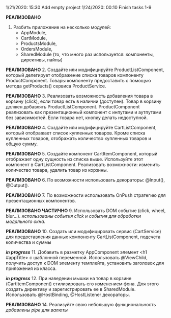 1/21/2020: 15:30 Add empty project
1/24/2020: 00:10 Finish tasks 1-9 


**РЕАЛИЗОВАНО**
1. Разбить приложение на несколько модулей:
    - AppModule, 
    - CartModule, 
    - ProductsModule, 
    - OrdersModule, 
    - SharedModule (то, что много раз используется: компоненты, директивы, пайпы)

**РЕАЛИЗОВАНО**
2. Создайте или модифицируйте ProductListComponent, который делегирует отображение списка товаров
   компоненту ProductComponent. Товары компоненту предоставить с помощью метода getProducts() сервиса ProductService.

**РЕАЛИЗОВАНО**
3. Реализовать возможность добавления товара в корзину (click), если товар есть в наличии (доступен). 
   Товар в корзину должен добавлять ProductListComponent. 
   ProductComponent реализовать как презентационный компонент с инпутами и аутпутами без зависимостей.
   Если товара нет, кнопку делать недоступной. 

**РЕАЛИЗОВАНО**
4. Создайте или модифицируйте CartListComponent, который отображает список купленных товаров. 
   Кроме списка купленных товаров, отображать количество купленных товаров и общую сумму.

**РЕАЛИЗОВАНО**
5. Создайте компонент СartItemComponent, который отображает одну сущность из списка выше. 
   Используйте этот компонент в CartListComponent. 
   Реализовать возможности: изменить количество товара, удалить товар из корзины.

**РЕАЛИЗОВАНО**
6. По возможности использовать декораторы: @Input(), @Output().

**РЕАЛИЗОВАНО**
7. По возможности использовать OnPush стратегию для презентационных компонентов.

**РЕАЛИЗОВАНО ЧАСТИЧНО**
9. Использовать DOM событие (click, wheel, blur...).
  *использованы события click и события для обработки модального окна.* 

**РЕАЛИЗОВАНО**
10. Создать или модифицировать сервис (CartService) для предоставления данных компоненту CartListComponent, 
   подсчета количества и суммы
   
***in progress***
11. Добавить в разметку AppComponent элемент <h1 #appTitle></h1> с шаблонной переменной.
    Использовать @ViewChild, получить доступ к DOM элементу темплейта, 
    установить заголовок для приложения из класса.
    
***in progress***
12. При наведении мышки на товар в корзине (CartItemComponent) стилизировать его изменением фона. 
    Для этого создать директиву и зарегистрировать ее в SharedModule.
    Использовать @HostBinding, @HostListener декораторы.

**РЕАЛИЗОВАНО**
14. Реализуйте свою небольшую функциональность
   *добавлены pipe для валюты*
